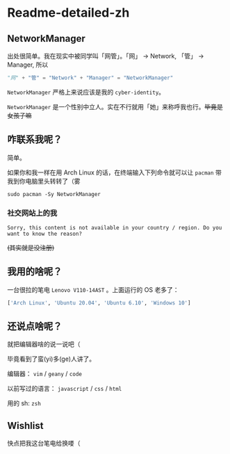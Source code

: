 # Readme-detailed-zh

## NetworkManager
出处很简单。我在现实中被同学叫「网管」。「网」 -> Network, 「管」 -> Manager, 所以
```python
"网" + "管" = "Network" + "Manager" = "NetworkManager"
```
`NetworkManager` 严格上来说应该是我的 `cyber-identity`。

`NetworkManager` 是一个性别中立人。实在不行就用「她」来称呼我也行。~~毕竟是女孩子嘛~~

## 咋联系我呢？
简单。

如果你和我一样在用 Arch Linux 的话，在终端输入下列命令就可以让 `pacman` 带我到你电脑里头转转了（雾
```shell
sudo pacman -Sy NetworkManager
```

### 社交网站上的我
```
Sorry, this content is not available in your country / region. Do you want to know the reason?
```
~~(其实就是没注册)~~

## 我用的啥呢？
一台很拉的笔电 `Lenovo V110-14AST` 。上面运行的 OS 老多了：
```python
['Arch Linux', 'Ubuntu 20.04', 'Ubuntu 6.10', 'Windows 10']
```

## 还说点啥呢？
就把编辑器啥的说一说吧（

毕竟看到了蛮(yi)多(ge)人讲了。

编辑器： `vim` / `geany` / `code`

以前写过的语言： `javascript` / `css` / `html`

用的 sh: `zsh`

## Wishlist
快点把我这台笔电给换喽（
